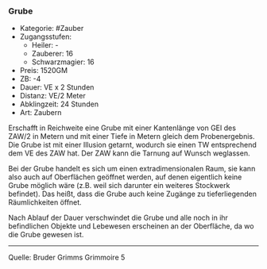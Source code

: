 ### Grube

- Kategorie: #Zauber
- Zugangsstufen:
  - Heiler: -
  - Zauberer: 16
  - Schwarzmagier: 16
- Preis: 1520GM
- ZB: -4
- Dauer: VE x 2 Stunden
- Distanz: VE/2 Meter
- Abklingzeit: 24 Stunden
- Art: Zaubern

Erschafft in Reichweite eine Grube mit einer Kantenlänge von GEI des ZAW/2 in Metern und mit einer Tiefe in Metern gleich dem Probenergebnis. Die Grube ist mit einer Illusion getarnt, wodurch sie einen TW entsprechend dem VE des ZAW hat. Der ZAW kann die Tarnung auf Wunsch weglassen.

Bei der Grube handelt es sich um einen extradimensionalen Raum, sie kann also auch auf Oberflächen geöffnet werden, auf denen eigentlich keine Grube möglich wäre (z.B. weil sich darunter ein weiteres Stockwerk befindet). Das heißt, dass die Grube auch keine Zugänge zu tieferliegenden Räumlichkeiten öffnet.

Nach Ablauf der Dauer verschwindet die Grube und alle noch in ihr befindlichen Objekte und Lebewesen erscheinen an der Oberfläche, da wo die Grube gewesen ist.

---

Quelle: Bruder Grimms Grimmoire 5
